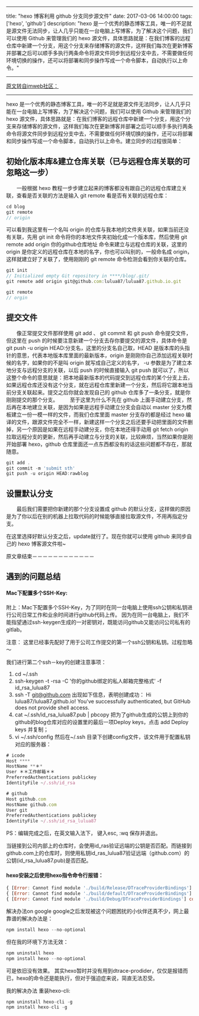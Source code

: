 
---
title: "hexo 博客利用 github 分支同步源文件"
date: 2017-03-06 14:00:00
tags: ['hexo', 'github']
description: "hexo 是一个优秀的静态博客工具，唯一的不足就是源文件无法同步，让人几乎只能在一台电脑上写博客，为了解决这个问题，我们可以使用 Github 来管理我们的 hexo 源文件，具体思路就是：在我们博客的远程仓库中新建一个分支，用这个分支来存储博客的源文件，这样我们每次在更新博客并部署之后可以顺手多执行两条命令将源文件同步到远程分支中去，不需要做任何环境切换的操作，还可以将部署和同步操作写成一个命令脚本，自动执行以上命令。"

---
[原文转自imweb社区：](http://imweb.io/topic/5848d4259be501ba17b10a9a)

---

hexo 是一个优秀的静态博客工具，唯一的不足就是源文件无法同步，让人几乎只能在一台电脑上写博客，为了解决这个问题，我们可以使用 Github 来管理我们的 hexo 源文件，具体思路就是：在我们博客的远程仓库中新建一个分支，用这个分支来存储博客的源文件，这样我们每次在更新博客并部署之后可以顺手多执行两条命令将源文件同步到远程分支中去，不需要做任何环境切换的操作，还可以将部署和同步操作写成一个命令脚本，自动执行以上命令。建立同步的过程很简单：

## 初始化版本库&建立仓库关联（已与远程仓库关联的可忽略这一步）
  一般根据 hexo 教程一步步建立起来的博客都没有跟自己的远程仓库建立关联，查看是否关联的方法是输入 git remote 看是否有关联的远程仓库：

```js
cd blog
git remote
// origin
```

可以看到我这里有一个名叫 origin 的仓库与我本地的文件夹关联，如果当前还没有关联，先用 git init 命令将你的本地文件夹初始化成一个版本库，然后使用 git remote add origin 你的github仓库地址 命令来建立与远程仓库的关联，这里的 origin 是你定义的远程仓库在本地的名字，你也可以叫别的，一般命名成 origin，这样就建立好了关联了，使用刚刚的 git remote 命令检测会看到你关联的仓库。
```js
git init
// Initialized empty Git repository in ****/blog/.git/
git remote add origin git@github.com:lulua87/lulua87.github.io.git

git remote
// orgin
```

## 提交文件
  像正常提交文件那样使用 git add 、 git commit 和 git push 命令提交文件，但这里在 push 的时候要注意新建一个分支去存你要提交的源文件，具体命令是 git push -u origin HEAD:分支名，这里的分支名自己取，HEAD 是版本库的头指针的意思，代表本地版本库里面的最新版本，origin 是刚刚你自己添加远程关联时候的名字，如果你的不是叫 origin 就写成自己定义的名字， -u 参数是为了建立本地分支与远程分支的关联，以后 push 的时候直接输入 git push 就可以了，所以这整个命令的意思就是：把本地最新版本的代码提交到远程仓库的某个分支上去，如果远程仓库还没有这个分支，就在远程仓库里新建一个分支，然后将它跟本地当前分支关联起来。提交之后你就会发现自己的 github 仓库多了一条分支，就是你刚刚提交的那个分支。   至于这里为什么不先在 github 上面手动建立分支，然后再在本地建立关联，是因为如果是远程手动建立分支会自动以 master 分支为模板建立一份一模一样的文件，而我们仓库里面 master 分支存的都是经过 hexo 编译的文件，跟源文件完全不一样，新建这样一个分支之后还要手动把里面的文件删掉，另一个原因是如果在远程手动建分支，你在本地还得手动用 git fetch origin 拉取远程分支的更新，然后再手动建立与分支的关联，比较麻烦，当然如果你是刚开始部署 hexo，github 仓库里面还一点东西都没有的话这些问题都不存在，那就随意。
```js
git add .
git commit -m 'submit sth'
git push -u origin HEAD:rawblog
```
## 设置默认分支
  最后我们需要把你新建的那个分支设置成 github 的默认分支，这样做的原因是为了你以后在别的机器上拉取代码的时候能够直接拉取源文件，不用再指定分支。

在这里选择好默认分支之后，update就行了。现在你就可以使用 github 来同步自己的 hexo 博客源文件啦~

原文章结束－－－－－－－－－－－－

## 遇到的问题总结

#### Mac下配置多个SSH-Key:

附上：Mac下配置多个SSH-Key，为了同时在同一台电脑上使用ssh公钥和私钥进行公司日常工作和业余时间进行github代码上传。
因为在同一台电脑上，我们不能指望通过ssh-keygen生成的一对密钥对，既能访问github又能访问公司私有的gitlab。

注意： 这里已经事先配好了用于公司工作提交的第一个ssh公钥和私钥。过程忽略～

我们进行第二个ssh－key的创建注意事项：
1. cd ~/.ssh
2. ssh-keygen -t -rsa -C '你的github绑定的私人邮箱完整格式' -f id_rsa_lulua87
3. ssh -T git@github.com
出现如下信息，表明创建成功：
Hi lulua87/lulua87.github.io! You've successfully authenticated, but GitHub does not provide shell access.
4. cat ~/.ssh/id_rsa_lulua87.pub | pbcopy
把为了github生成的公钥上到你的github的blog仓库对应的设置里的最后一项Deploy keys，点击 add Deploy keys 并复制；
5. vi ~/.ssh/config
然后在~/.ssh 目录下创建config文件，该文件用于配置私钥对应的服务器：
```js
# icode
Host ****
HostName **＊*
User ＊＊工作邮箱＊＊
PreferredAuthentications publickey
IdentityFile ~/.ssh/id_rsa

# github
Host github.com
HostName github.com
User git
PreferredAuthentications publickey
IdentityFile ~/.ssh/id_rsa_lulua87
```

PS：编辑完成之后，在英文输入法下， 键入esc, :wq 保存并退出。

当链接到公司内部上的仓库时，会使用id_ras验证远端的公钥是否匹配。而链接到github.com上的仓库时，则使用私钥id_ras_lulua87验证远端（github.com）的公钥(id_rsa_lulua87.pub)是否匹配。

#### hexo安装之后使用hexo指令命令行报错：
```js
{ [Error: Cannot find module './build/Release/DTraceProviderBindings'] code: 'MODULE_NOT_FOUND' }  
{ [Error: Cannot find module './build/default/DTraceProviderBindings'] code: 'MODULE_NOT_FOUND' }  
{ [Error: Cannot find module './build/Debug/DTraceProviderBindings'] code: 'MODULE_NOT_FOUND' }
```
解决办法on google
google之后发现被这个问题困扰的小伙伴还真不少，网上最靠谱的解决办法是：
```js
npm install hexo --no-optional
```

但在我的环境下方法无效：
```js
npm uninstall hexo
npm install hexo --no-optional
```

可是依旧没有效果。
其实hexo暂时并没有用到dtrace-prodider，仅仅是报错而已，hexo的命令还是能执行，但对于强迫症来说，简直无法忍受。

我的解决办法
重装hexo-cli:
```js
npm uninstall hexo-cli -g
npm install hexo-cli -g
```